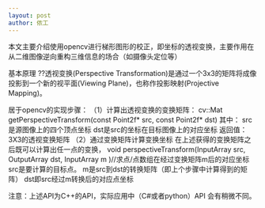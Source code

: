 ```yaml
---
layout: post
author: 侬工
---
```

本文主要介绍使用opencv进行梯形图形的校正，即坐标的透视变换，主要作用在从二维图像逆向重构三维信息的场合（如摄像头定位等）

基本原理
??透视变换(Perspective Transformation)是通过一个3x3的矩阵将成像投影到一个新的视平面(Viewing Plane)，也称作投影映射(Projective Mapping)。

居于opencv的实现步骤：
（1）计算出透视变换的变换矩阵：
cv::Mat getPerspectiveTransform(const Point2f* src, const Point2f* dst)
其中：
src是源图像上的四个顶点坐标
dst是src的坐标在目标图像上的对应坐标
返回值：3X3的透视变换矩阵
（2）通过变换矩阵计算变换坐标
在上述获得的变换矩阵之后既可以计算出任一点的变换，
void perspectiveTransform(InputArray src, OutputArray dst, InputArray m )//求点/点数组在经过变换矩阵m后的对应坐标
src是要计算的目标点。
m是src到dst的转换矩阵（即上个步骤中计算得到的矩阵）
dst即src经过m转换后的对应点坐标

注意：上述API为C++的API，实际应用中（C#或者python）API 会有稍微不同。

